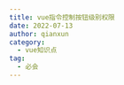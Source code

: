 ```yaml
---
title: vue指令控制按钮级别权限
date: 2022-07-13  
author: qianxun
category: 
  - vue知识点
tag: 
  - 必会
---
```


<!--more-->



